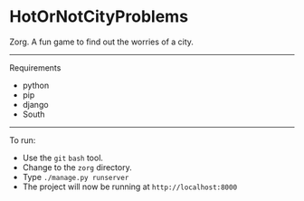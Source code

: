 HotOrNotCityProblems
====================

Zorg. A fun game to find out the worries of a city.

---

Requirements

 - python
 - pip
 - django
 - South

---

To run:

 - Use the `git` `bash` tool.
 - Change to the `zorg` directory.
 - Type `./manage.py runserver`
 - The project will now be running at `http://localhost:8000`
 
 

